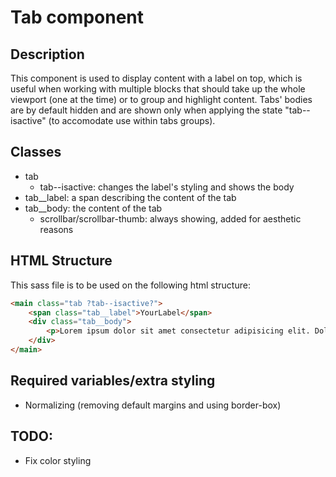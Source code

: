 # Tab component
## Description
This component is used to display content with a label on top, which is useful when working with multiple blocks that should take up the whole viewport (one at the time) or to group and highlight content.
Tabs' bodies are by default hidden and are shown only when applying the state "tab--isactive" (to accomodate use within tabs groups).

## Classes
- tab
    - tab--isactive: changes the label's styling and shows the body
- tab__label: a span describing the content of the tab
- tab__body: the content of the tab
    - scrollbar/scrollbar-thumb: always showing, added for aesthetic reasons 

## HTML Structure
This sass file is to be used on the following html structure:
```HTML
<main class="tab ?tab--isactive?">
    <span class="tab__label">YourLabel</span>
    <div class="tab__body">
        <p>Lorem ipsum dolor sit amet consectetur adipisicing elit. Doloribus, atque reiciendis. Amet perspiciatis veritatis molestias. Error fugiat ea numquam! Voluptatem fugit porro ducimus, earum excepturi aut in libero consequatur quae!</p>
    </div>
</main>
```

## Required variables/extra styling
- Normalizing (removing default margins and using border-box)

## TODO:
- Fix color styling